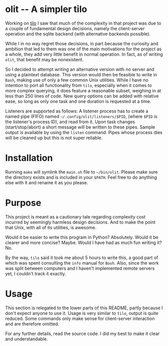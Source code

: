 # olit -- A simpler tilo
Working on [tilo](https://github.com/fgahr/tilo) I saw that much of the
complexity in that project was due to a couple of fundamental design decisions,
namely the client-server operation and the sqlite backend (with alternative
backends possible).

While I in no way regret those decisions, in part because the curiosity and
ambition that led to them was one of the main motivations for the project as a
whole, they add very little benefit in normal operation. In fact, as of
writing `olit`, that benefit may be nonexistent.

So I decided to attempt writing an alternative version with no server and
using a plaintext database. This version would then be feasible to write in
`Bash`, making use of only a few common Unix utilities. While I have no intention
to port all functionality from `tilo`, especially when it comes to more complex
querying, it does feature a reasonable subset, weighing in at less than
250 lines of code. New query options can be added with relative ease, so long
as only one task and one duration is requested at a time.

Listeners are supported as follows: A listener process has to create a named
pipe (FIFO) named `~/.config/olit/listeners/$PID`, (where `$PID` is the listener's
process ID), and read from it. Upon task changes (start/stop/abort) a short
message will be written to these pipes. Sample output is available by using
the `listen` command. Pipes whose process dies will be cleaned up but this is
not super reliable.

# Installation
Running `make` will symlink the `main.sh` file to `~/bin/olit`. Please make
sure the directory exists and is included in your `$PATH`. Feel free to do
anything else with it and rename it as you please.

# Purpose
This project is meant as a cautionary tale regarding complexity cost incurred
by seemingly harmless design decisions. And to make the point that Unix, with
all of its utilities, is awesome.

Would it be easier to write this program in Python? Absolutely. Would it be
clearer and more concise? Maybe. Would I have had as much fun writing it? No.

By the way, `tilo` said it took me about 5 hours to write this, a good part
of which was spent consulting the `info` manual for `Bash`. Also, since the
work was split between computers and I haven't implemented remote servers yet,
I couldn't track it exactly.

# Usage
This section is relegated to the lower parts of this README, partly because
I don't expect anyone to use it. Usage is very similar to `tilo`, output
is quite reduced. Some commands only make sense for client-server
interaction and are therefore omitted.

For any further details, read the source code. I did my best to make it
clear and understandable.
